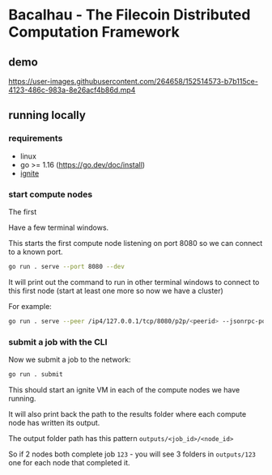 # Bacalhau - The Filecoin Distributed Computation Framework

## demo

<https://user-images.githubusercontent.com/264658/152514573-b7b115ce-4123-486c-983a-8e26acf4b86d.mp4>

## running locally

### requirements

* linux
* go >= 1.16 (<https://go.dev/doc/install>)
* [ignite](https://ignite.readthedocs.io/en/stable/installation/)

### start compute nodes

The first

Have a few terminal windows.

This starts the first compute node listening on port 8080 so we can connect to a known port.

```bash
go run . serve --port 8080 --dev
```

It will print out the command to run in other terminal windows to connect to this first node (start at least one more so now we have a cluster)

For example:

```bash
go run . serve --peer /ip4/127.0.0.1/tcp/8080/p2p/<peerid> --jsonrpc-port <randomport>
```

### submit a job with the CLI

Now we submit a job to the network:

```bash
go run . submit
```

This should start an ignite VM in each of the compute nodes we have running.

It will also print back the path to the results folder where each compute node has written its output.

The output folder path has this pattern `outputs/<job_id>/<node_id>`

So if 2 nodes both complete job `123` - you will see 3 folders in `outputs/123` one for each node that completed it.
